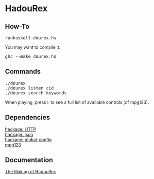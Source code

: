 # HadouRex

## How-To

<pre>
runhaskell dourex.hs
</pre>

You may want to compile it.

<pre>
ghc --make dourex.hs
</pre>

## Commands

<pre>
./dourex
./dourex listen cid
./dourex search keywords
</pre>

When playing, press `h` to see a full list of available controls (of mpg123).

## Dependencies

[hackage: HTTP](http://hackage.haskell.org/package/HTTP-4000.2.6)  
[hackage: json](http://hackage.haskell.org/package/json-0.7)  
[hackage: global-config](http://hackage.haskell.org/package/global-config-0.3.1)  
[mpg123](http://www.mpg123.de/)  

## Documentation

[The Making of HadouRex](https://github.com/rnons/HadouRex/wiki/The-Making-of-HadouRex)